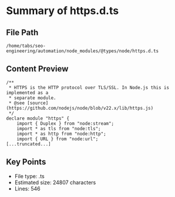 # Summary of https.d.ts
  
## File Path
`/home/tabs/seo-engineering/automation/node_modules/@types/node/https.d.ts`

## Content Preview
```
/**
 * HTTPS is the HTTP protocol over TLS/SSL. In Node.js this is implemented as a
 * separate module.
 * @see [source](https://github.com/nodejs/node/blob/v22.x/lib/https.js)
 */
declare module "https" {
    import { Duplex } from "node:stream";
    import * as tls from "node:tls";
    import * as http from "node:http";
    import { URL } from "node:url";
[...truncated...]
```

## Key Points
- File type: .ts
- Estimated size: 24807 characters
- Lines: 546
